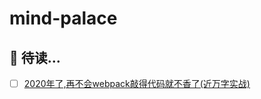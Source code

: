 # mind-palace

## 🧐 待读...

-[ ] [2020年了,再不会webpack敲得代码就不香了(近万字实战)](https://juejin.cn/post/6844904031240863758#heading-33)
